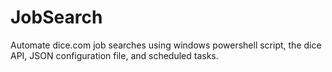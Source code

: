 # JobSearch
Automate dice.com job searches using windows powershell script, the dice API, JSON configuration file, and scheduled tasks.
